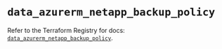 # `data_azurerm_netapp_backup_policy`

Refer to the Terraform Registry for docs: [`data_azurerm_netapp_backup_policy`](https://registry.terraform.io/providers/hashicorp/azurerm/4.10.0/docs/data-sources/netapp_backup_policy).
